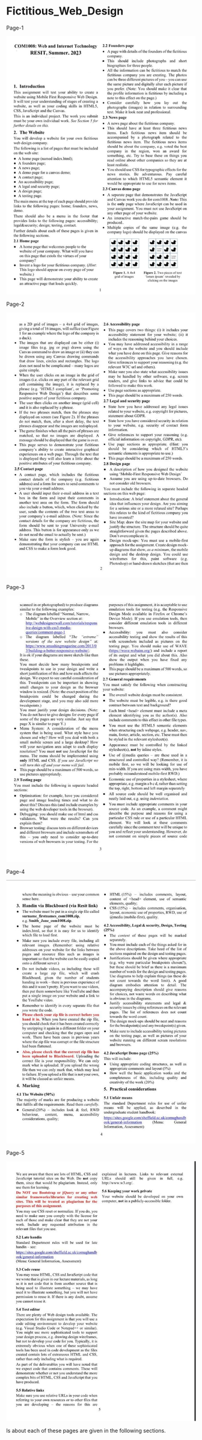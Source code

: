 # Fictitious_Web_Design

Page-1

![img.png](req/img.png)

Page-2

![img_1.png](req/img_1.png)

Page-3

![img_2.png](req/img_2.png)

Page-4

![img_3.png](req/img_3.png)

Page-5

![img_4.png](req/img_4.png)

ls about each of these pages are given in the following sections.